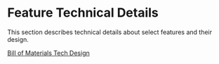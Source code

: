 # Feature Technical Details
This section describes technical details about select features and their design.

[Bill of Materials Tech Design](bill-of-materials-tech.md)